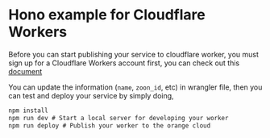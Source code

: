 # Hono example for Cloudflare Workers

Before you can start publishing your service to cloudflare worker, you must sign up for a Cloudflare Workers account first, you can check out this [document](https://developers.cloudflare.com/workers/get-started/guide)

You can update the information (`name`, `zoon_id`, etc) in wrangler file, then you can test and deploy your service by simply doing,

```txt
npm install
npm run dev # Start a local server for developing your worker
npm run deploy # Publish your worker to the orange cloud
```

